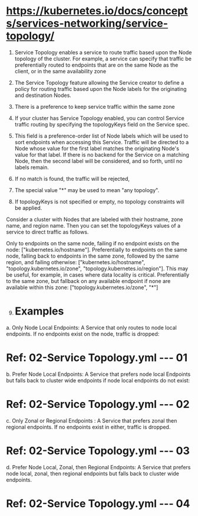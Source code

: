 # https://kubernetes.io/docs/concepts/services-networking/service-topology/

1. Service Topology enables a service to route traffic based upon the Node topology of the cluster. For example, a service can specify that traffic be preferentially routed to endpoints that are on the same Node as the client, or in the same availability zone

2. The Service Topology feature allowing the Service creator to define a policy for routing traffic based upon the Node labels for the originating and destination Nodes.

3.  There is a preference to keep service traffic within the same zone

4. If your cluster has Service Topology enabled, you can control Service traffic routing by specifying the topologyKeys field on the Service spec. 

5. This field is a preference-order list of Node labels which will be used to sort endpoints when accessing this Service. Traffic will be directed to a Node whose value for the first label matches the originating Node's value for that label. If there is no backend for the Service on a matching Node, then the second label will be considered, and so forth, until no labels remain.

6. If no match is found, the traffic will be rejected,

7. The special value "*" may be used to mean "any topology".

8. If topologyKeys is not specified or empty, no topology constraints will be applied.

Consider a cluster with Nodes that are labeled with their hostname, zone name, and region name. Then you can set the topologyKeys values of a service to direct traffic as follows.

Only to endpoints on the same node, failing if no endpoint exists on the node: ["kubernetes.io/hostname"].
Preferentially to endpoints on the same node, falling back to endpoints in the same zone, followed by the same region, and failing otherwise: ["kubernetes.io/hostname", "topology.kubernetes.io/zone", "topology.kubernetes.io/region"]. This may be useful, for example, in cases where data locality is critical.
Preferentially to the same zone, but fallback on any available endpoint if none are available within this zone: ["topology.kubernetes.io/zone", "*"]

9. # Examples
a. Only Node Local Endpoints: A Service that only routes to node local endpoints. If no endpoints exist on the node, traffic is dropped:

# Ref: 02-Service Topology.yml --- 01

b. Prefer Node Local Endpoints: A Service that prefers node local Endpoints but falls back to cluster wide endpoints if node local endpoints do not exist:

# Ref: 02-Service Topology.yml --- 02

c. Only Zonal or Regional Endpoints : A Service that prefers zonal then regional endpoints. If no endpoints exist in either, traffic is dropped.

# Ref: 02-Service Topology.yml --- 03

d. Prefer Node Local, Zonal, then Regional Endpoints: A Service that prefers node local, zonal, then regional endpoints but falls back to cluster wide endpoints.

# Ref: 02-Service Topology.yml --- 04